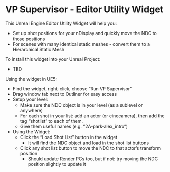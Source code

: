 # VP Supervisor - Editor Utility Widget

This Unreal Engine Editor Utility Widget will help you:
 - Set up shot positions for your nDisplay and quickly move the NDC to those positions
 - For scenes with many identical static meshes - convert them to a Hierarchical Static Mesh

To install this widget into your Unreal Project:
 - TBD

Using the widget in UE5:
  * Find the widget, right-click, choose “Run VP Supervisor”  
  * Drag window tab next to Outliner for easy access  
* Setup your level:  
  * Make sure the NDC object is in your level (as a sublevel or anywhere)  
  * For each shot in your list: add an actor (or cinecamera), then add the tag “shotlist” to each of them.    
  * Give them useful names (e.g. “2A-park-alex\_intro”)  
* Using the Widget:  
  * Click the “Load Shot List” button in the widget  
    * It will find the NDC object and load in the shot list buttons  
  * Click any shot list button to move the NDC to that actor’s transform position  
    * Should update Render PCs too, but if not: try moving the NDC position slightly to update it
